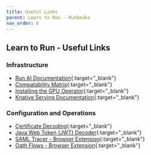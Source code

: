 ```yaml
---
title: Useful Links
parent: Learn to Run - Runbooks
nav_order: 6
---
```


## Learn to Run - Useful Links

### Infrastructure

- [Run AI Documentation](https://docs.run.ai/latest/home/overview/){:target="_blank"}
- [Compatability Matrix](https://docs.run.ai/latest/admin/runai-setup/cluster-setup/cluster-prerequisites/#operating-system){:target="_blank"}
- [Installing the GPU Operator](https://docs.nvidia.com/datacenter/cloud-native/gpu-operator/latest/getting-started.html){:target="_blank"}
- [Knative Serving Documentation](https://knative.dev/docs/serving/){:target="_blank"}


### Configuration and Operations

- [Certificate Decoding](https://www.sslshopper.com/certificate-decoder.html){:target="_blank"}
- [Java Web Token (JWT) Decoder](https://jwt.io/){:target="_blank"}
- [SAML Tracer - Browser Extension](https://chromewebstore.google.com/detail/saml-tracer/mpdajninpobndbfcldcmbpnnbhibjmch?hl=en){:target="_blank"}
- [Oath Flows - Browser Extension](https://chromewebstore.google.com/detail/oauth-flows/dandckbjghfejnhmnhloigndkeabdbbo?hl=en){:target="_blank"}
